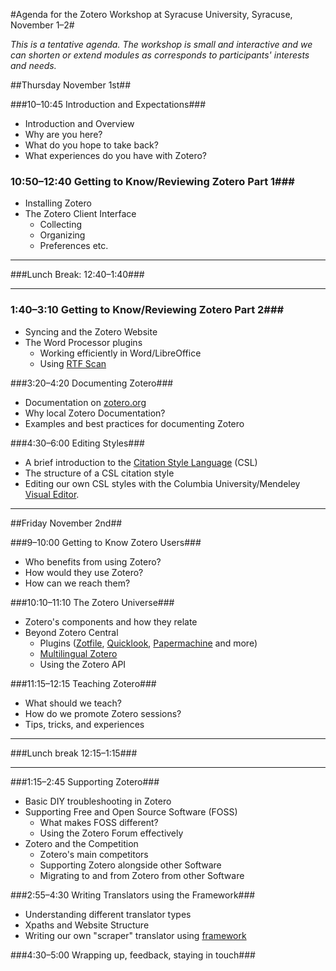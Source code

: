 
#Agenda for the Zotero Workshop at Syracuse University, Syracuse, November 1&ndash;2#

*This is a tentative agenda. The workshop is small and interactive and we can shorten or extend modules as corresponds to participants' interests and needs.* 

##Thursday November 1st##

###10&ndash;10:45 Introduction and Expectations###
* Introduction and Overview
* Why are you here?
* What do you hope to take back?
* What experiences do you have with Zotero?

### 10:50&ndash;12:40 Getting to Know/Reviewing Zotero Part 1###
* Installing Zotero
* The Zotero Client Interface
	+ Collecting
	+ Organizing
	+ Preferences etc.

*** 
###Lunch Break: 12:40&ndash;1:40###
***

### 1:40&ndash;3:10 Getting to Know/Reviewing Zotero Part 2###
* Syncing and the Zotero Website
* The Word Processor plugins
	+ Working efficiently in Word/LibreOffice
	+ Using [RTF Scan](http://www.zotero.org/support/rtf_scan)


###3:20&ndash;4:20 Documenting Zotero###
* Documentation on [zotero.org](http://http://www.zotero.org/support)
* Why local Zotero Documentation?
* Examples and best practices for documenting Zotero

###4:30&ndash;6:00 Editing Styles###
* A brief introduction to the [Citation Style Language](http://citationstyles.org/) (CSL)
* The structure of a CSL citation style
* Editing our own CSL styles with the Columbia University/Mendeley [Visual Editor](http://steveridout.com/csl/about/).

***
##Friday November 2nd##


###9&ndash;10:00 Getting to Know Zotero Users###
* Who benefits from using Zotero?
* How would they use Zotero?
* How can we reach them?

###10:10&ndash;11:10 The Zotero Universe###
* Zotero's components and how they relate
* Beyond Zotero Central
	+ Plugins ([Zotfile](http://www.columbia.edu/~jpl2136/zotfile.html), [Quicklook](https://addons.mozilla.org/en-US/firefox/addon/zoteroquicklook/), [Papermachine](http://chrisjr.github.com/papermachines/) and more)
	+ [Multilingual Zotero](http://citationstylist.org/)
	+ Using the Zotero API


###11:15&ndash;12:15 Teaching Zotero###
* What should we teach?
* How do we promote Zotero sessions?
* Tips, tricks, and experiences

***
###Lunch break 12:15&ndash;1:15###
***

###1:15&ndash;2:45 Supporting Zotero###
* Basic DIY troubleshooting in Zotero
* Supporting Free and Open Source Software (FOSS)
	+ What makes FOSS different?
	+ Using the Zotero Forum effectively
* Zotero and the Competition
	+ Zotero's main competitors
	+ Supporting Zotero alongside other Software
	+ Migrating to and from Zotero from other Software

###2:55&ndash;4:30 Writing Translators using the Framework###
* Understanding different translator types
* Xpaths and Website Structure
* Writing our own "scraper" translator using [framework](http://www.zotero.org/support/dev/translators/framework)

###4:30&ndash;5:00 Wrapping up, feedback, staying in touch###
